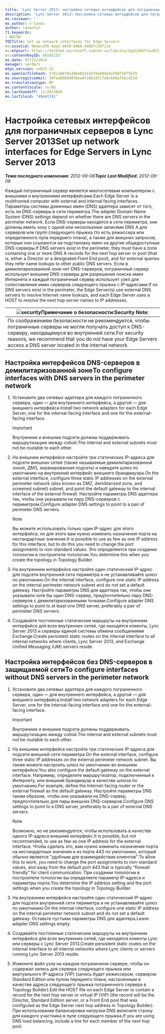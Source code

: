 ```yaml
---
title: 'Lync Server 2013: настройка сетевых интерфейсов для пограничных серверов'
description: 'Lync Server 2013: Настройка сетевых интерфейсов для пограничного сервера.'
ms.reviewer: ''
ms.author: v-lanac
author: lanachin
f1.keywords:
- NOCSH
TOCTitle: Set up network interfaces for Edge Servers
ms:assetid: b0aecdf6-4ae2-46f6-b9b6-948bfc3df11e
ms:mtpsurl: https://technet.microsoft.com/en-us/library/Gg412847(v=OCS.15)
ms:contentKeyID: 48185152
ms.date: 07/23/2014
manager: serdars
mtps_version: v=OCS.15
ms.openlocfilehash: 576ca8670a34be022e3df0a699edaf0df10f5b70
ms.sourcegitcommit: 36fee89bb887bea4f18b19f17a8c69daf5bc423d
ms.translationtype: MT
ms.contentlocale: ru-RU
ms.lasthandoff: 11/26/2020
ms.locfileid: "49441741"
---
```

# <a name="set-up-network-interfaces-for-edge-servers-in-lync-server-2013"></a><span data-ttu-id="cf1b8-103">Настройка сетевых интерфейсов для пограничных серверов в Lync Server 2013</span><span class="sxs-lookup"><span data-stu-id="cf1b8-103">Set up network interfaces for Edge Servers in Lync Server 2013</span></span>

<div data-xmlns="http://www.w3.org/1999/xhtml">

<div class="topic" data-xmlns="http://www.w3.org/1999/xhtml" data-msxsl="urn:schemas-microsoft-com:xslt" data-cs="https://msdn.microsoft.com/">

<div data-asp="https://msdn2.microsoft.com/asp">



</div>

<div id="mainSection">

<div id="mainBody"><span data-ttu-id="cf1b8-104">

<span> </span></span><span class="sxs-lookup"><span data-stu-id="cf1b8-104">

<span> </span></span></span>

<span data-ttu-id="cf1b8-105">_**Тема последнего изменения:** 2012-09-08_</span><span class="sxs-lookup"><span data-stu-id="cf1b8-105">_**Topic Last Modified:** 2012-09-08_</span></span>

<span data-ttu-id="cf1b8-106">Каждый пограничный сервер является многосетевым компьютером с внешними и внутренними интерфейсами.</span><span class="sxs-lookup"><span data-stu-id="cf1b8-106">Each Edge Server is a multihomed computer with external and internal facing interfaces.</span></span> <span data-ttu-id="cf1b8-107">Параметры системы доменных имен (DNS) адаптера зависят от того, есть ли DNS-серверы в сети периметра.</span><span class="sxs-lookup"><span data-stu-id="cf1b8-107">The adapter Domain Name System (DNS) settings depend on whether there are DNS servers in the perimeter network.</span></span> <span data-ttu-id="cf1b8-108">Если DNS-серверы находятся в сети периметра, они должны иметь зону с одной или несколькими записями DNS A для серверов или групп следующего прыжка (то есть режиссера или определенного пула переднего плана), а также для внешних запросов, которые они ссылаются на подстановку имен на другие общедоступные DNS-серверы.</span><span class="sxs-lookup"><span data-stu-id="cf1b8-108">If DNS servers exist in the perimeter, they must have a zone containing one or more DNS A records for the next hop server or pool (that is, either a Director or a designated Front End pool), and for external queries they refer name lookups to other public DNS servers.</span></span> <span data-ttu-id="cf1b8-109">Если в демилитаризованной зоне нет DNS-серверов, пограничный сервер использует внешние DNS-серверы для разрешения поиска имен Интернета и каждый пограничный сервер использует узел для сопоставления имен серверов следующего прыжка с IP-адресами.</span><span class="sxs-lookup"><span data-stu-id="cf1b8-109">If no DNS servers exist in the perimeter, the Edge Server(s) use external DNS servers to resolve Internet name lookups, and each Edge Server uses a HOST to resolve the next hop server names to IP addresses.</span></span>

<div>

<table>
<thead>
<tr class="header">
<th><img src="images/Gg398321.security(OCS.15).gif" title="разрешения" alt="security" /><span data-ttu-id="cf1b8-111">Примечание о безопасности:</span><span class="sxs-lookup"><span data-stu-id="cf1b8-111">Security Note:</span></span></th>
</tr>
</thead>
<tbody>
<tr class="odd">
<td><span data-ttu-id="cf1b8-112">По соображениям безопасности не рекомендуется, чтобы пограничные серверы не могли получать доступ к DNS-серверу, находящемуся во внутренней сети.</span><span class="sxs-lookup"><span data-stu-id="cf1b8-112">For security reasons, we recommend that you do not have your Edge Servers access a DNS server located in the internal network.</span></span></td>
</tr>
</tbody>
</table>


</div>

<div>

## <a name="to-configure-interfaces-with-dns-servers-in-the-perimeter-network"></a><span data-ttu-id="cf1b8-113">Настройка интерфейсов DNS-серверов в демилитаризованной зоне</span><span class="sxs-lookup"><span data-stu-id="cf1b8-113">To configure interfaces with DNS servers in the perimeter network</span></span>

1.  <span data-ttu-id="cf1b8-114">Установите два сетевых адаптера для каждого пограничного сервера, один — для внутреннего интерфейса, а другой — для внешнего интерфейса.</span><span class="sxs-lookup"><span data-stu-id="cf1b8-114">Install two network adapters for each Edge Server, one for the internal-facing interface and one for the external-facing interface.</span></span>
    
    <div>
    

    > [!IMPORTANT]  
    > <span data-ttu-id="cf1b8-115">Внутренние и внешние подсети должны поддерживать маршрутизацию между собой.</span><span class="sxs-lookup"><span data-stu-id="cf1b8-115">The internal and external subnets must not be routable to each other.</span></span>

    
    </div>

2.  <span data-ttu-id="cf1b8-116">На внешнем интерфейсе настройте три статических IP-адреса для подсети внешних сетей (также называемые демилитаризованной зоной, ДМЗ, экранированная подсеть) и наведите шлюз по умолчанию на внутренний интерфейс внешнего брандмауэра.</span><span class="sxs-lookup"><span data-stu-id="cf1b8-116">On the external interface, configure three static IP addresses on the external perimeter network (also known as DMZ, demilitarized zone, and screened subnet) subnet, and point the default gateway to the internal interface of the external firewall.</span></span> <span data-ttu-id="cf1b8-117">Настройте параметры DNS адаптера так, чтобы они указывали на пару DNS-серверов с периметром.</span><span class="sxs-lookup"><span data-stu-id="cf1b8-117">Configure adapter DNS settings to point to a pair of perimeter DNS servers.</span></span>
    
    <div>
    

    > [!NOTE]  
    > <span data-ttu-id="cf1b8-118">Вы можете использовать только один IP-адрес для этого интерфейса, но для этого вам нужно изменить назначения порта на нестандартные значения.</span><span class="sxs-lookup"><span data-stu-id="cf1b8-118">It is possible to use as few as one IP address for this interface, but to do this you need to change the port assignments to non-standard values.</span></span> <span data-ttu-id="cf1b8-119">Это определяется при создании топологии в построителе топологии.</span><span class="sxs-lookup"><span data-stu-id="cf1b8-119">You determine this when you create the topology in Topology Builder.</span></span>

    
    </div>

3.  <span data-ttu-id="cf1b8-120">На внутреннем интерфейсе настройте один статический IP-адрес для подсети внутренней сети периметра и не устанавливайте шлюз по умолчанию.</span><span class="sxs-lookup"><span data-stu-id="cf1b8-120">On the internal interface, configure one static IP address on the internal perimeter network subnet and do not set a default gateway.</span></span> <span data-ttu-id="cf1b8-121">Настройте параметры DNS для адаптера так, чтобы они указывали хотя бы один DNS-сервер, предпочтительно пару DNS-серверов с демилитаризованными точками.</span><span class="sxs-lookup"><span data-stu-id="cf1b8-121">Configure adapter DNS settings to point to at least one DNS server, preferably a pair of perimeter DNS servers.</span></span>

4.  <span data-ttu-id="cf1b8-122">Создавайте постоянные статические маршруты на внутреннем интерфейсе для всех внутренних сетей, где находятся клиенты, Lync Server 2013 и серверы единой системы обмена сообщениями Exchange.</span><span class="sxs-lookup"><span data-stu-id="cf1b8-122">Create persistent static routes on the internal interface to all internal networks where clients, Lync Server 2013, and Exchange Unified Messaging (UM) servers reside.</span></span>

</div>

<div>

## <a name="to-configure-interfaces-without-dns-servers-in-the-perimeter-network"></a><span data-ttu-id="cf1b8-123">Настройка интерфейсов без DNS-серверов в защищаемой сети</span><span class="sxs-lookup"><span data-stu-id="cf1b8-123">To configure interfaces without DNS servers in the perimeter network</span></span>

1.  <span data-ttu-id="cf1b8-124">Установите два сетевых адаптера для каждого пограничного сервера, один — для внутреннего интерфейса, а другой — для внешнего интерфейса.</span><span class="sxs-lookup"><span data-stu-id="cf1b8-124">Install two network adapters for each Edge Server, one for the internal-facing interface and one for the external-facing interface.</span></span>
    
    <div>
    

    > [!IMPORTANT]  
    > <span data-ttu-id="cf1b8-125">Внутренние и внешние подсети должны поддерживать маршрутизацию между собой.</span><span class="sxs-lookup"><span data-stu-id="cf1b8-125">The internal and external subnets must not be routable to each other.</span></span>

    
    </div>

2.  <span data-ttu-id="cf1b8-126">На внешнем интерфейсе настройте три статических IP-адреса для подсети внешней сети периметра.</span><span class="sxs-lookup"><span data-stu-id="cf1b8-126">On the external interface, configure three static IP addresses on the external perimeter network subnet.</span></span> <span data-ttu-id="cf1b8-127">Вы также можете настроить шлюз по умолчанию во внешнем интерфейсе.</span><span class="sxs-lookup"><span data-stu-id="cf1b8-127">You also configure the default gateway on the external interface.</span></span> <span data-ttu-id="cf1b8-128">Например, определите маршрутизатор, подключенный к Интернету, или внешний брандмауэр в качестве шлюза по умолчанию.</span><span class="sxs-lookup"><span data-stu-id="cf1b8-128">For example, define the Internet-facing router or the external firewall as the default gateway.</span></span> <span data-ttu-id="cf1b8-129">Настройте параметры DNS таким образом, чтобы они указывали на DNS-сервер, предпочтительно для пары внешних DNS-серверов.</span><span class="sxs-lookup"><span data-stu-id="cf1b8-129">Configure DNS settings to point to a DNS server, preferably to a pair of external DNS servers.</span></span>
    
    <div>
    

    > [!NOTE]  
    > <span data-ttu-id="cf1b8-130">Возможно, но не рекомендуется, чтобы использовать в качестве одного IP-адреса внешний интерфейс.</span><span class="sxs-lookup"><span data-stu-id="cf1b8-130">It is possible, but not recommended, to use as few as one IP address for the external interface.</span></span> <span data-ttu-id="cf1b8-131">Чтобы сделать это, вам нужно изменить назначения порта на нестандартные значения и из порта 443 по умолчанию, который обычно является "удобным для взаимодействия клиентов".</span><span class="sxs-lookup"><span data-stu-id="cf1b8-131">To allow this to work, you need to change the port assignments to non-standard values, and away from the default port 443 that is typically “firewall friendly” for client communication.</span></span> <span data-ttu-id="cf1b8-132">При создании топологии в построителе топологии вы определяете параметр IP-адреса и параметры порта.</span><span class="sxs-lookup"><span data-stu-id="cf1b8-132">You determine the IP address setting and the port settings when you create the topology in Topology Builder.</span></span>

    
    </div>

3.  <span data-ttu-id="cf1b8-133">На внутреннем интерфейсе настройте один статический IP-адрес для подсети внутренней сети периметра и не устанавливайте шлюз по умолчанию.</span><span class="sxs-lookup"><span data-stu-id="cf1b8-133">On the internal interface, configure one static IP address on the internal perimeter network subnet and do not set a default gateway.</span></span> <span data-ttu-id="cf1b8-134">Оставьте пустыми параметры DNS для адаптера.</span><span class="sxs-lookup"><span data-stu-id="cf1b8-134">Leave adapter DNS settings empty.</span></span>

4.  <span data-ttu-id="cf1b8-135">Создавайте постоянные статические маршруты на внутреннем интерфейсе для всех внутренних сетей, где находятся клиенты Lync или серверы с Lync Server 2013.</span><span class="sxs-lookup"><span data-stu-id="cf1b8-135">Create persistent static routes on the internal interface to all internal networks where Lync clients or servers running Lync Server 2013 reside.</span></span>

5.  <span data-ttu-id="cf1b8-136">Измените файл узла на каждом пограничном сервере, чтобы он содержал запись для сервера следующего прыжка или виртуального IP-адреса (VIP) (запись будет режиссером, сервером Standard Edition или пулом переднего плана, настроенным в качестве адреса следующего прыжка пограничного сервера в Topology Builder).</span><span class="sxs-lookup"><span data-stu-id="cf1b8-136">Edit the HOST file on each Edge Server to contain a record for the next hop server or virtual IP (VIP) (the record will be the Director, Standard Edition server, or a Front End pool that was configured as the Edge Server next hop address in Topology Builder).</span></span> <span data-ttu-id="cf1b8-137">При использовании балансировки нагрузки DNS включите строку для каждого участника в пуле следующего прыжка.</span><span class="sxs-lookup"><span data-stu-id="cf1b8-137">If you are using DNS load balancing, include a line for each member of the next hop pool.</span></span>

<span data-ttu-id="cf1b8-138"></div>

</div>

<span> </span>

</div>

</div>

</span><span class="sxs-lookup"><span data-stu-id="cf1b8-138"></div>

</div>

<span> </span>

</div>

</div>

</span></span></div>

